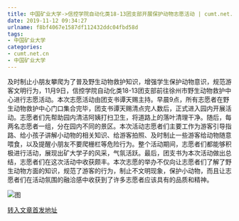 ```yaml
---
title: 中国矿业大学->信控学院自动化类18-13团支部开展保护动物志愿活动 | cumt.net.cn
date: 2019-11-12 09:34:27
urlname: f8bf4067e1587df112432ddc04fbd58d
tags: 
- 中国矿业大学
categories:
- cumt.net.cn
- 中国矿业大学
---
```

及时制止小朋友攀爬为了普及野生动物救护知识，增强学生保护动物意识，规范游客文明行为，11月9日，信控学院自动化类18-13团支部前往徐州市野生动物救护中心进行志愿活动。本次志愿活动由团支书谭天赐主持。早晨9点，所有志愿者在野生动物救护中心门口集合完毕，团支书谭天赐清点完人数后，正式进入园内开展活动。志愿者们先帮助园内清洁阿姨打扫卫生，将道路上的落叶清理干净。随后，每两名志愿者一组，分在园内不同的景区。本次活动志愿者们主要工作为游客引导指路、给小孩子讲解小动物的相关知识、给游客拍照、及时制止一些游客给动物随意喂食，以及提醒小朋友不要爬栅栏等危险行为。整个活动期间，志愿者们都能够积极进行活动，展现出矿大学子的风采，气氛活跃。最后，团支书为本次活动做出总结，志愿者们在这次活动中收获颇丰。本次志愿的举办不仅向让志愿者们了解了野生动物方面的知识，规范了游客的行为，制止不文明现象，保护小动物，而且让志愿者们在活动氛围的融洽感中收获到了许多志愿者应该具有的品质和精神。

![图](http://xwzx.cumt.edu.cn/_upload/article/images/9f/c1/aa0879c74ed584f43f9c06566014/b61e9a50-ad3b-4355-9b78-d33cd11c14e5.png)

[转入文章首发地址](http://xwzx.cumt.edu.cn/61/51/c523a549201/page.htm)
